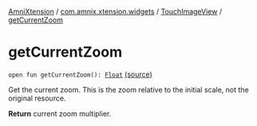 [AmniXtension](../../index.md) / [com.amnix.xtension.widgets](../index.md) / [TouchImageView](index.md) / [getCurrentZoom](./get-current-zoom.md)

# getCurrentZoom

`open fun getCurrentZoom(): `[`Float`](https://kotlinlang.org/api/latest/jvm/stdlib/kotlin/-float/index.html) [(source)](https://github.com/AmniX/AmniXTension/tree/master/AmniXtension/src/main/java/com/amnix/xtension/widgets/TouchImageView.java#L435)

Get the current zoom. This is the zoom relative to the initial scale, not the original resource.

**Return**
current zoom multiplier.

